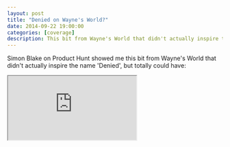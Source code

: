 ```yaml
---
layout: post
title: "Denied on Wayne's World?"
date: 2014-09-22 19:00:00
categories: [coverage]
description: This bit from Wayne's World that didn't actually inspire the name 'Denied', but it totally could have.
---
```


Simon Blake on Product Hunt showed me this bit from Wayne's World that didn't actually inspire the name 'Denied', but totally could have:

<div class="video-container">
  <iframe src="https://www.youtube.com/embed/RD1KqbDdmuE?fs=1&amp;modestbranding=1&amp;showinfo=0&amp;autohide=1&amp;color=white&amp;rel=0&amp;vq=hd720" allowFullscreen></iframe>
</div>
